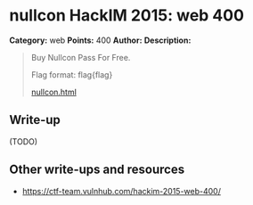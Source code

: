 # nullcon HackIM 2015: web 400

**Category:** web
**Points:** 400
**Author:**
**Description:**

> Buy Nullcon Pass For Free. 
>
> Flag format: flag{flag}
>
>	[nullcon.html](54.165.191.231/nullcon.html)

## Write-up

(TODO)

## Other write-ups and resources

* <https://ctf-team.vulnhub.com/hackim-2015-web-400/>

